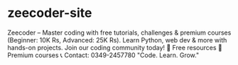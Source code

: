 # zeecoder-site
Zeecoder – Master coding with free tutorials, challenges &amp; premium courses (Beginner: 10K Rs, Advanced: 25K Rs). Learn Python, web dev &amp; more with hands-on projects. Join our coding community today!  🚀 Free resources 💎 Premium courses 📞 Contact: 0349-2457780  "Code. Learn. Grow."
